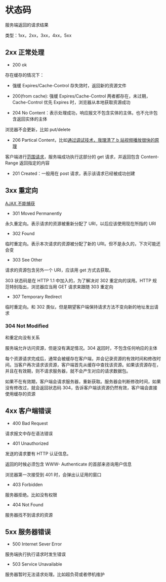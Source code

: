 # 状态码

服务端返回的请求结果

类型：1xx，2xx，3xx，4xx，5xx

## 2xx 正常处理

- 200 ok

存在缓存的情况下：

- 强缓 Expires/Cache-Control 存失效时，返回新的资源文件

- 200(from cache):
  强缓 Expires/Cache-Control 两者都存在，未过期，Cache-Control 优先 Expires 时，浏览器从本地获取资源成功

- 204 No
  Content：表示处理成功，响应报文不包含实体的主体。也不允许包含返回实体的主体

浏览器不会更新，比如 put/delete

- 206 Partical Content，比如[通过调试技术，我理清了 b 站视频播放很快的原理](https://zhuanlan.zhihu.com/p/643297227)

客户端进行[范围请求](./04_message.md#范围请求)，服务端成功执行这部分的 get 请求，并返回包含 Content-Range 返回指定的内容

- 201 Created：一般用在 post 请求，表示该请求已经被成功创建  

## 3xx 重定向

[AJAX 不能捕获](../trick/04_http.md)

- 301 Moved Permanently

永久重定向。表示请求的资源被重新分配了 URI，以后应该使用现在所指的 URI

- 302 Found

临时重定向。表示本次请求的资源被分配了新的 URI。但不是永久的，下次可能还会变

- 303 See Other

请求的资源包含另外一个 URI，应该用 get 方式去获取。

303 状态码是在 HTTP 1.1 中加入的，为了解决对 302 重定向的误用。HTTP 规范特别指出，浏览器应当用 GET 请求来跟随 303 重定向

- 307 Temporary Redirect

临时重定向。和 302 类似，但是期望客户端保持请求方法不变向新的地址发出请求

### 304 Not Modified

和重定向没有关系

服务端允许访问资源，但是没有满足情况。304 返回时，不包含任何响应的主体

每个资源请求完成后，通常会被缓存在客户端，并会记录资源的有效时间和修改时间。当客户再次请求该资源，客户端首先从缓存中查找该资源。如果该资源存在，并且在有效期，则不请求服务器，就不会产生对应的请求数据包。

如果不在有效期，客户端会请求服务器，重新获取。服务器会判断修改时间，如果没有修改过，就会返回状态码 304，告诉客户端该资源仍然有效，客户端会直接使用缓存的资源

## 4xx 客户端错误

- 400 Bad Request

请求报文中存在语法错误

- 401 Unauthorized

发送的请求要有 HTTP 认证信息。

返回的时候必须包含 WWW- Authenticate 的首部来咨询用户信息

浏览器第一次接受到 401 时，会弹出认证用的窗口

- 403 Forbidden

服务器拒绝。比如没有权限

- 404 Not Found

服务器找不到请求的资源

## 5xx 服务器错误

- 500 Internet Sever Error

服务端执行执行请求时发生错误

- 503 Service Unavailable

服务器暂时无法请求处理。比如超负荷或者停机维护
